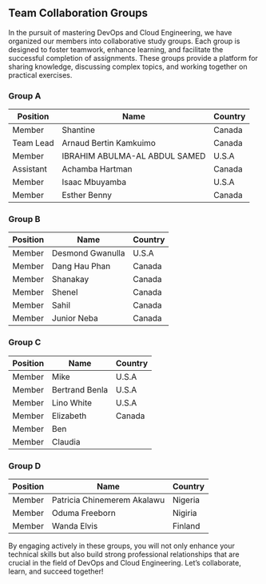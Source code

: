 ## Team Collaboration Groups

In the pursuit of mastering DevOps and Cloud Engineering, we have organized our members into collaborative study groups. 
Each group is designed to foster teamwork, enhance learning, and facilitate the successful completion of assignments. 
These groups provide a platform for sharing knowledge, discussing complex topics, and working together on practical exercises.

### Group A

| Position      | Name                               | Country     |
|---------------|------------------------------------|-------------|
| Member        | Shantine                           | Canada      |
|Team Lead      | Arnaud Bertin Kamkuimo             | Canada      |
| Member        | IBRAHIM ABULMA-AL ABDUL SAMED      | U.S.A       |
| Assistant     | Achamba Hartman                    | Canada      |
| Member        | Isaac Mbuyamba                     | U.S.A       |
| Member        | Esther Benny                       | Canada      |

### Group B

| Position      | Name                               | Country     |
|---------------|------------------------------------|-------------|
| Member        | Desmond Gwanulla                   | U.S.A       |
| Member        | Dang Hau Phan                      | Canada      |
| Member        | Shanakay                           | Canada      |
| Member        | Shenel                             | Canada      |
| Member        | Sahil                              | Canada      |
| Member        | Junior Neba                        | Canada      |

### Group C

| Position      | Name                               | Country     |
|---------------|------------------------------------|-------------|
| Member        | Mike                               | U.S.A       |
| Member        | Bertrand Benla                     | U.S.A       |
| Member        | Lino White                         | U.S.A       |
| Member        | Elizabeth                          | Canada      |
| Member        | Ben                                |             |
| Member        | Claudia                            |             |

### Group D

| Position      | Name                               | Country     |
|---------------|------------------------------------|-------------|
| Member        | Patricia Chinemerem Akalawu        |Nigeria      |
| Member        | Oduma Freeborn                     |Nigiria      |
| Member        | Wanda Elvis                        |Finland      |



By engaging actively in these groups, you will not only enhance your technical skills but also build strong professional relationships that are 
crucial in the field of DevOps and Cloud Engineering. Let’s collaborate, learn, and succeed together!


